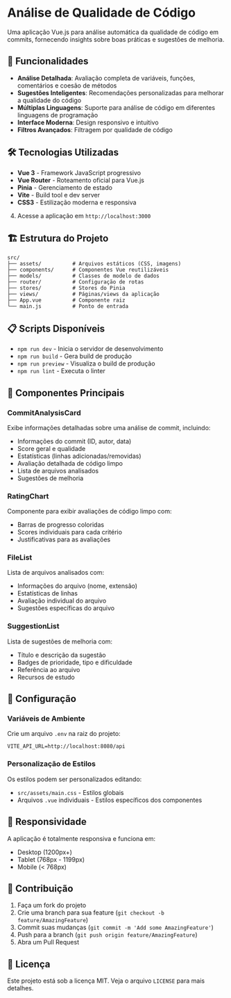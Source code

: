 # Análise de Qualidade de Código

Uma aplicação Vue.js para análise automática da qualidade de código em commits, fornecendo insights sobre boas práticas e sugestões de melhoria.

## 🚀 Funcionalidades

- **Análise Detalhada**: Avaliação completa de variáveis, funções, comentários e coesão de métodos
- **Sugestões Inteligentes**: Recomendações personalizadas para melhorar a qualidade do código
- **Múltiplas Linguagens**: Suporte para análise de código em diferentes linguagens de programação
- **Interface Moderna**: Design responsivo e intuitivo
- **Filtros Avançados**: Filtragem por qualidade de código

## 🛠️ Tecnologias Utilizadas

- **Vue 3** - Framework JavaScript progressivo
- **Vue Router** - Roteamento oficial para Vue.js
- **Pinia** - Gerenciamento de estado
- **Vite** - Build tool e dev server
- **CSS3** - Estilização moderna e responsiva

4. Acesse a aplicação em `http://localhost:3000`

## 🏗️ Estrutura do Projeto

```
src/
├── assets/          # Arquivos estáticos (CSS, imagens)
├── components/      # Componentes Vue reutilizáveis
├── models/          # Classes de modelo de dados
├── router/          # Configuração de rotas
├── stores/          # Stores do Pinia
├── views/           # Páginas/views da aplicação
├── App.vue          # Componente raiz
└── main.js          # Ponto de entrada
```

## 📋 Scripts Disponíveis

- `npm run dev` - Inicia o servidor de desenvolvimento
- `npm run build` - Gera build de produção
- `npm run preview` - Visualiza o build de produção
- `npm run lint` - Executa o linter

## 🎨 Componentes Principais

### CommitAnalysisCard
Exibe informações detalhadas sobre uma análise de commit, incluindo:
- Informações do commit (ID, autor, data)
- Score geral e qualidade
- Estatísticas (linhas adicionadas/removidas)
- Avaliação detalhada de código limpo
- Lista de arquivos analisados
- Sugestões de melhoria

### RatingChart
Componente para exibir avaliações de código limpo com:
- Barras de progresso coloridas
- Scores individuais para cada critério
- Justificativas para as avaliações

### FileList
Lista de arquivos analisados com:
- Informações do arquivo (nome, extensão)
- Estatísticas de linhas
- Avaliação individual do arquivo
- Sugestões específicas do arquivo

### SuggestionList
Lista de sugestões de melhoria com:
- Título e descrição da sugestão
- Badges de prioridade, tipo e dificuldade
- Referência ao arquivo
- Recursos de estudo

## 🔧 Configuração

### Variáveis de Ambiente
Crie um arquivo `.env` na raiz do projeto:

```env
VITE_API_URL=http://localhost:8080/api
```

### Personalização de Estilos
Os estilos podem ser personalizados editando:
- `src/assets/main.css` - Estilos globais
- Arquivos `.vue` individuais - Estilos específicos dos componentes

## 📱 Responsividade

A aplicação é totalmente responsiva e funciona em:
- Desktop (1200px+)
- Tablet (768px - 1199px)
- Mobile (< 768px)

## 🤝 Contribuição

1. Faça um fork do projeto
2. Crie uma branch para sua feature (`git checkout -b feature/AmazingFeature`)
3. Commit suas mudanças (`git commit -m 'Add some AmazingFeature'`)
4. Push para a branch (`git push origin feature/AmazingFeature`)
5. Abra um Pull Request

## 📄 Licença

Este projeto está sob a licença MIT. Veja o arquivo `LICENSE` para mais detalhes.

